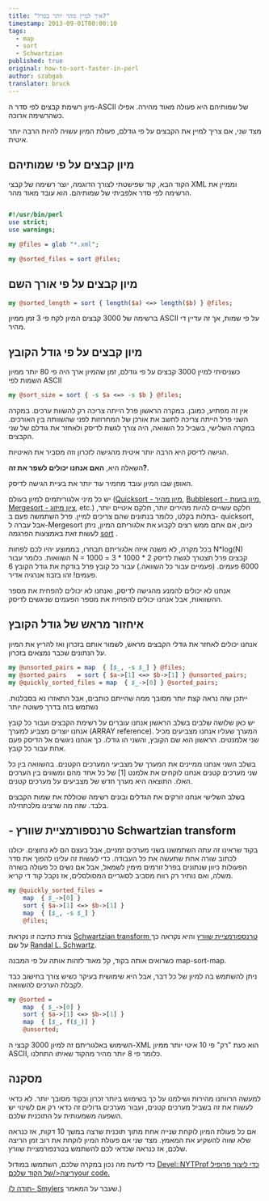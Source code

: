 ```yaml
---
title: "איך למיין מהר יותר בפרל?"
timestamp: 2013-09-01T00:00:10
tags:
  - map
  - sort
  - Schwartzian
published: true
original: how-to-sort-faster-in-perl
author: szabgab
translator: bruck
---
```




מיון רשימת קבצים לפי סדר ה-ASCII של שמותיהם היא פעולה מאוד מהירה. אפילו כשהרשימה ארוכה.

מצד שני, אם צריך למיין את הקבצים על פי גודלם, פעולת המיון עשויה להיות הרבה יותר איטית.


## מיון קבצים על פי שמותיהם

הקוד הבא, קוד שפישטתי לצורך הדוגמה, יוצר רשימה של קבצי XML וממיין את הרשימה לפי סדר אלפביתי של שמותיהם. הוא עובד מאוד מהר.

```perl

#!/usr/bin/perl
use strict;
use warnings;

my @files = glob "*.xml";

my @sorted_files = sort @files;
```

## מיון קבצים על פי אורך השם

```perl
my @sorted_length = sort { length($a) <=> length($b) } @files;
```

ברשימה של 3000 קבצים המיון לקח פי 3 זמן ממיון ASCII על פי שמות, אך זה עדיין די מהיר.

## מיון קבצים על פי גודל הקובץ

כשניסיתי למיין 3000 קבצים על פי גודלם, זמן שהמיון ארך היה פי 80 יותר ממיון השמות לפי ASCII

```perl
my @sort_size = sort { -s $a <=> -s $b } @files;
```

אין זה מפתיע, כמובן. במקרה הראשון פרל הייתה צריכה רק להשוות ערכים.
במקרה השני פרל הייתה צריכה לחשב את אורכן של המחרוזות לפני שהשוותה בין האורכים.
במקרה השלישי, בשביל כל השוואה, היה צורך לגשת לדיסק ולאחזר את גודלם של שני הקבצים.

הגישה לדיסק היא הרבה יותר איטית מהגישה לזכרון וזה מסביר את האיטיות.

השאלה היא, <b>האם אנחנו יכולים לשפר את זה?</b>.

האופן שבו המיון עובד מחמיר עוד יותר את בעיית הגישה לדיסק.

יש כל מיני אלגוריתמים למיון בעולם
 ([Quicksort - מיון מהיר](http://he.wikipedia.org/wiki/%D7%9E%D7%99%D7%95%D7%9F_%D7%9E%D7%94%D7%99%D7%A8),
[Bubblesort - מיון בועות](http://he.wikipedia.org/wiki/%D7%9E%D7%99%D7%95%D7%9F_%D7%91%D7%95%D7%A2%D7%95%D7%AA),
[Mergesort - ציון מיזוג](http://he.wikipedia.org/wiki/%D7%9E%D7%99%D7%95%D7%9F_%D7%9E%D7%99%D7%96%D7%95%D7%92), etc.)
חלקם עשויים להיות מהירים יותר, חלקם איטיים יותר, בתלות בקלט, כלומר בנתונים שהם צריכים למיין. פרל השתמשה פעם ב- quicksort, אבל עברה ל-Mergesort כיום, אם אתם ממש רצים לקבוע את אלגוריתם המיון, ניתן לעשות זאת באמצעות הפרגמה [sort](http://perldoc.perl.org/sort.html) .

בכל  מקרה, לא משנה איזה אלגוריתם תבחרו, בממוצע יהיו לכם לפחות N*log(N) השוואות. כלומר עבור 
N = 1000 קבצים פרל תצטרך לגשת לדיסק  2 * 1000 * 3 = 6000 פעמים. (פעמיים עבור כל השוואה.)
עבור כל קובץ פרל בודקת את גודל הקובץ 6 פעמים! זהו בזבוז אנרגיה אדיר.

אנחנו לא יכולים להמנע מהגישה לדיסק, ואנחנו לא יכולים להפחית את מספר ההשוואות, אבל אנחנו יכולים להפחית את מספר הפעמים שניגשים לדיסק.

## איחזור מראש של גודל הקובץ

אנחנו יכולים לאחזר את גודלי הקבצים מראש, לשמור אותם בזכרון ואז להריץ את המיון על הנתונים שכבר נמצאים בזכרון.

```perl
my @unsorted_pairs = map  { [$_, -s $_] } @files;
my @sorted_pairs   = sort { $a->[1] <=> $b->[1] } @unsorted_pairs;
my @quickly_sorted_files = map  { $_->[0] } @sorted_pairs;
```

ייתכן שזה נראה קצת יותר מסובך ממה שהייתם כותבים, אבל התאזרו נא בסבלנות.
נשתמש בזה בדרך פשוטה יותר

יש כאן שלושה שלבים בשלב הראשון אנחנו עוברים על רשימת הקבצים ועבור כל קובץ אנחנו יוצרים מצביע למערך (ARRAY reference). המערך שעליו אנחנו מצביעים מכיל שני אלמנטים. הראשון הוא שם הקובץ, והשני הו גודלו. כך אנחנו ניגשים אל הדיסק פעם אחת עבור כל קובץ.

בשלב השני אנחנו ממיינים את המערך של מצביעי המערכים הקטנים. בהשוואה בין כל שני מערכים קטנים אנחנו לוקחים את אלמנט [1] של כל אחד מהם ומשווים בין הערכים האלו.
התוצאה היא מערך חדש של מצביעים על מערכים קטנים.

בשלב השלישי אנחנו זורקים את הגדלים ובונים רשימה שכוללת את שמות הקבצים בלבד.
שזה מה שרצינו מלכתחילה.


##  - טרנספורמציית שוורץ Schwartzian transform

בקוד שראינו זה עתה השתמשנו בשני מערכים זמניים, אבל בעצם הם לא נחוצים.
יכולנו לכתוב שורה אחת שתעשה את כל העבודה. כדי לעשות זה עלינו להפוך את סדר הפעולות כיוון שנתונים בפרל זורמים מימין לשמאל, אבל אם נשים כל פעולה בשורה משלה, ואם נותיר רק רווח מסביב לסוגריים המסולסלים, אז נקבל קוד די קריא. 

```perl
my @quickly_sorted_files =
    map  { $_->[0] }
    sort { $a->[1] <=> $b->[1] }
    map  { [$_, -s $_] }
    @files;
```

צורת כתיבה זו נקראת [Schwartzian transform טרנספורמציית שוורץ](http://en.wikipedia.org/wiki/Schwartzian_transform)
והיא נקראה כך על שם [Randal L. Schwartz](http://en.wikipedia.org/wiki/Randal_L._Schwartz).

כשרואים אותה בקוד, קל מאוד לזהות אותה על פי המבנה map-sort-map.

ניתן להשתמש בה למיון של כל דבר, אבל היא שימושית בעיקר כשיש צורך בחישוב כבד לקבלת הערכים להשוואה.

```perl
my @sorted =
    map  { $_->[0] }
    sort { $a->[1] <=> $b->[1] }
    map  { [$_, f($_)] }
    @unsorted;
```


השימוש באלגוריתם זה למיון 3000 קבצי ה-XML הוא כעת "רק" פי 10 איטי יותר ממיון ASCII, כלומר פי 8 יותר מהיר מהקוד שאיתו התחלנו.


## מסקנה

למעשה הרווחנו מהירות ושילמנו על כך בשימוש ביותר זכרון ובקוד מסובך יותר.
לא כדאי לעשות את זה בשביל מערכים קטנים, ועבור מערכים גדולים זה כדאי רק אם לשינוי יש השפעה משמעותית על התוכנית שלכם.

אם כל פעולת המיון לוקחת שנייה אחת מתוך תוכנית שרצה במשך 10 דקות, אז כנראה שלא שווה להשקיע את המאמץ. מצד שני אם פעולת המיון לוקחת את רוב זמן הריצה שלכם, אז כנראה שכדאי לכם להשתמש בטרנפורמציית שוורץ.

כדי לדעת מה נכון במקרה שלכם, השתמשו במודול <a href="https://metacpan.org/pod/Devel::NYTProf">Devel::NYTProf כדי ליצור פרופיל ריצה</של הקוד שלכםyour code.

(תודה ל- [Smylers](http://twitter.com/Smylers2) שעבר על המאמר.)
